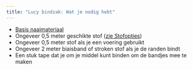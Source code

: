 ```yaml
---
title: "Lucy bindzak: Wat je nodig hebt"
---
```


- [Basis naaimateriaal](/docs/sewing/basic-sewing-supplies)
- Ongeveer 0,5 meter geschikte stof ([zie Stofopties](/docs/designs/lucy/fabric))
- Ongeveer 0,5 meter stof als je een voering gebruikt
- Ongeveer 2 meter biaisband of stroken stof als je de randen bindt
- Een stuk tape dat je om je middel kunt binden om de bandjes mee te maken
